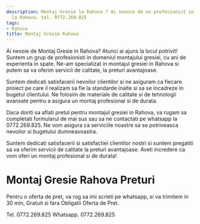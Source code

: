 ```yaml
---
description: Montaj Gresie la Rahova ? Ai nevoie de un profesionist in Montaj Gresie
  la Rahova. tel. 0772.269.825
tags:
- Rahova
title: Montaj Gresie Rahova
---
```




Ai nevoie de Montaj Gresie in Rahova? Atunci ai ajuns la locul potrivit! Suntem un grup de profesionisti in domeniul montajului gresiei, cu ani de experienta in spate. Ne-am specializat in montajul gresiei in Rahova si putem sa va oferim servicii de calitate, la preturi avantajoase. 

Suntem dedicati satisfacerii nevoilor clientilor si ne asiguram ca fiecare proiect pe care il realizam sa fie la standarde inalte si sa se incadreze in bugetul clientului. Ne folosim de materiale de calitate si de tehnologii avansate pentru a asigura un montaj profesional si de durata. 

Daca doriti sa aflati pretul pentru montajul gresiei in Rahova, va rugam sa completati formularul de mai sus sau sa ne contactati pe whatsapp la 0772.269.825. Ne vom asigura ca serviciile noastre sa se potriveasca nevoilor si bugetului dumneavoastra. 

Suntem dedicati satisfacerii si satisfactiei clientilor nostri si suntem pregatiti sa va oferim servicii de calitate la preturi avantajoase. Aveti incredere ca vom oferi un montaj profesional si de durata!

# Montaj Gresie Rahova Preturi
Pentru o oferta de pret, va rog sa imi scrieti pe whatsapp, si va trimitem in 30 min, Gratuit si fara Obligatii Oferta de Pret.

Tel. 0772.269.825
Whatsapp. 0772.269.825